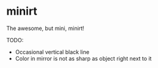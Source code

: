 # minirt
The awesome, but mini, minirt!

TODO:
 * Occasional vertical black line
 * Color in mirror is not as sharp as object right next to it
